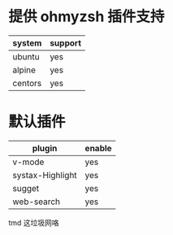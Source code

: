 # 提供 ohmyzsh 插件支持

| system  | support |
| ------- | ------- |
| ubuntu  | yes     |
| alpine  | yes     |
| centors | yes     |

# 默认插件 
| plugin           | enable |
| ---------------- | ------ |
| v-mode           | yes    |
| systax-Highlight | yes    |
| sugget           | yes    |
| web-search       | yes    |

tmd 这垃圾网咯 